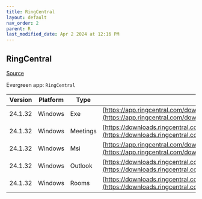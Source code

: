 ```yaml
---
title: RingCentral
layout: default
nav_order: 2
parent: R
last_modified_date: Apr 2 2024 at 12:16 PM
---
```


## RingCentral

[Source](https://www.ringcentral.com)

Evergreen app: `RingCentral`

| Version | Platform | Type     | URI                                                                                                                                                                                                  |
| ------- | -------- | -------- | ---------------------------------------------------------------------------------------------------------------------------------------------------------------------------------------------------- |
| 24.1.32 | Windows  | Exe      | [https://app.ringcentral.com/download/RingCentral.exe](https://app.ringcentral.com/download/RingCentral.exe)                                                                                         |
| 24.1.32 | Windows  | Meetings | [https://downloads.ringcentral.com/RCM/RC/meetings/win/RCMeetingsClientSetup.msi](https://downloads.ringcentral.com/RCM/RC/meetings/win/RCMeetingsClientSetup.msi)                                   |
| 24.1.32 | Windows  | Msi      | [https://app.ringcentral.com/download/RingCentral-x64.msi](https://app.ringcentral.com/download/RingCentral-x64.msi)                                                                                 |
| 24.1.32 | Windows  | Outlook  | [https://downloads.ringcentral.com/RCM/RC/meetings/OutlookPlugin/RCMeetingsOutlookPluginSetup.msi](https://downloads.ringcentral.com/RCM/RC/meetings/OutlookPlugin/RCMeetingsOutlookPluginSetup.msi) |
| 24.1.32 | Windows  | Rooms    | [https://downloads.ringcentral.com/RCM/RC/rooms/win/RingCentralRoomsSetup.msi](https://downloads.ringcentral.com/RCM/RC/rooms/win/RingCentralRoomsSetup.msi)                                         |
